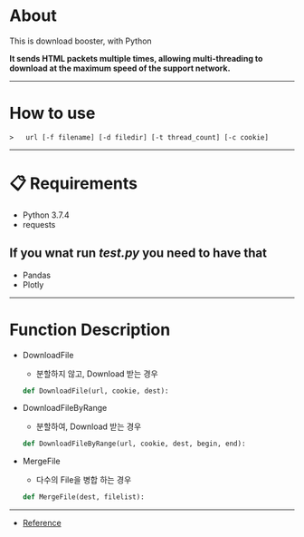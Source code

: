 # About
This is download booster, with Python

**It sends HTML packets multiple times, allowing multi-threading to download at the maximum speed of the support network.**

---

# How to use
```Command
>   url [-f filename] [-d filedir] [-t thread_count] [-c cookie]
```
---

# **📋 Requirements**

- Python 3.7.4
- requests

## If you wnat run *test.py* you need to have that 
- Pandas
- Plotly

---

# Function Description

- DownloadFile
    - 분할하지 않고, Download 받는 경우
    ```python
    def DownloadFile(url, cookie, dest):
    ```

- DownloadFileByRange
    - 분할하여, Download 받는 경우
    ```python
    def DownloadFileByRange(url, cookie, dest, begin, end):
    ```

- MergeFile
    - 다수의 File을 병합 하는 경우
    ```python
    def MergeFile(dest, filelist):
    ```
---

- [Reference](./Reference.md)
